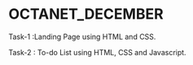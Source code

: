# OCTANET_DECEMBER

Task-1 :Landing Page using HTML and CSS.



Task-2 : To-do List using HTML, CSS and Javascript.

